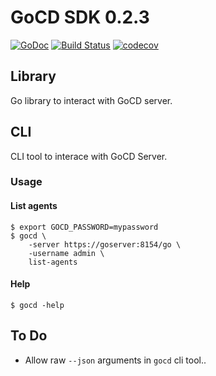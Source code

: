 # GoCD SDK 0.2.3

[![GoDoc](https://godoc.org/github.com/drewsonne/go-gocd/gocd?status.svg)](https://godoc.org/github.com/drewsonne/go-gocd/gocd)
[![Build Status](https://travis-ci.org/drewsonne/gocdsdk.svg?branch=master)](https://travis-ci.org/drewsonne/gocdsdk)
[![codecov](https://codecov.io/gh/drewsonne/gocdsdk/branch/master/graph/badge.svg)](https://codecov.io/gh/drewsonne/gocdsdk)

## Library

Go library to interact with GoCD server.


## CLI

CLI tool to interace with GoCD Server.

### Usage

#### List agents

    $ export GOCD_PASSWORD=mypassword
    $ gocd \
        -server https://goserver:8154/go \
        -username admin \
        list-agents

#### Help

    $ gocd -help

## To Do

 - Allow raw `--json` arguments in `gocd` cli tool..